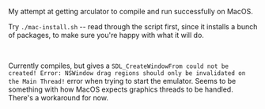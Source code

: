 My attempt at getting arculator to compile and run successfully on MacOS.  

Try `./mac-install.sh` -- read through the script first, since it installs a bunch of packages, to make sure you're happy with what it will do.  


&nbsp;

Currently compiles, but gives a `SDL_CreateWindowFrom could not be created! Error: NSWindow drag regions should only be invalidated on the Main Thread!` error when trying to start the emulator. Seems to be something with how MacOS expects graphics threads to be handled. There's a workaround for now.